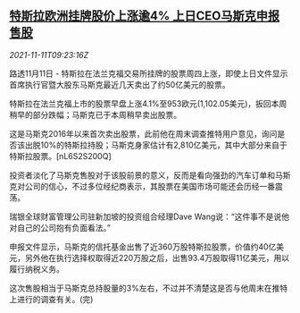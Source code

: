 <!--1636623062000-->
[特斯拉欧洲挂牌股价上涨逾4% 上日CEO马斯克申报售股](https://cn.reuters.com/article/tesla-eu-trading-stocks-1111-idCNKBS2HW0YM)
------

<div><i>2021-11-11T09:23:16Z</i></div><p>路透11月11日 - 特斯拉在法兰克福交易所挂牌的股票周四上涨，即使上日文件显示首席执行官暨大股东马斯克最近几天卖出了约50亿美元的股票。</p><p>特斯拉在法兰克福上市的股票早盘上涨4.1%至953欧元(1,102.05美元)，扳回本周稍早的部分跌幅；马斯克已于本周稍早卖出股票。</p><p>这是马斯克2016年以来首次卖出股票，此前他在周末调查推特用户意见，询问是否该出脱10%的特斯拉持股；马斯克身家估计有2,810亿美元，其中大部分来自于特斯拉股票。[nL6S2S200Q]</p><p>投资者淡化了马斯克售股对于该股前景的意义，反而是看向强劲的汽车订单和马斯克对公司的信心，不过多位经纪商表示，其股票在美国市场可能还会历经一番震荡。</p><p>瑞银全球财富管理公司驻新加坡的投资组合经理Dave Wang说：“这件事不是说他对自己的公司抱有负面看法。”</p><p>申报文件显示，马斯克的信托基金出售了近360万股特斯拉股票，价值约40亿美元，另外他在执行选择权取得近220万股之后，出售93.4万股取得11亿美元，用以履行纳税义务。</p><p>这次售股相当于马斯克总持股量的3%左右，不过并不清楚这是否与他周末在推特上进行的调查有关。(完)</p>
